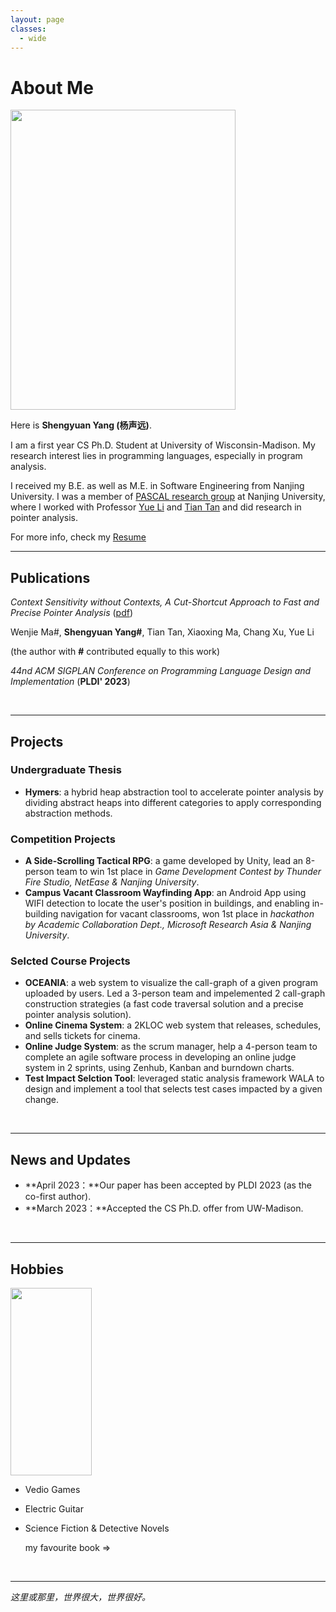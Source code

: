 ```yaml
---
layout: page
classes: 
  - wide
---
```


# About Me

<img src="https://yangshengyuan.github.io/shengyuanyang.jpg" class="floatpic" width="360" height="480">

Here is **Shengyuan Yang (杨声远)**.

I am a first year CS Ph.D. Student at University of Wisconsin-Madison. My research interest lies in programming languages, especially in program analysis.

I received my B.E. as well as M.E. in Software Engineering from Nanjing University. I was a member of [PASCAL research group](https://pascal-lab.net/) at Nanjing University, where I worked with Professor [Yue Li](https://yuelee.bitbucket.io/) and [Tian Tan](https://silverbullettt.bitbucket.io/) and did research in pointer analysis.

For more info, check my [Resume](https://yangshengyuan.github.io/file/CV-shengyuanyang.pdf)

---

## Publications
*Context Sensitivity without Contexts, A Cut-Shortcut Approach to Fast and Precise Pointer Analysis* ([pdf](https://dl.acm.org/doi/pdf/10.1145/3591242))

Wenjie Ma#, **Shengyuan Yang#**, Tian Tan, Xiaoxing Ma, Chang Xu, Yue Li

(the author with **#** contributed equally to this work) 

*44nd ACM SIGPLAN Conference on Programming Language Design and Implementation* (**PLDI' 2023**)

<br>

---

## Projects

### Undergraduate Thesis
- **Hymers**: a hybrid heap abstraction tool to accelerate pointer analysis by dividing abstract heaps into
different categories to apply corresponding abstraction methods.

### Competition Projects
- **A Side-Scrolling Tactical RPG**: a game developed by Unity, lead an 8-person team to win 1st place in *Game Development Contest by Thunder Fire Studio, NetEase & Nanjing University*.
- **Campus Vacant Classroom Wayfinding App**: an Android App using WIFI detection to locate the user's position in buildings, and enabling in-building navigation for vacant classrooms, won 1st place in *hackathon by Academic Collaboration Dept., Microsoft Research Asia & Nanjing University*.

### Selcted Course Projects
- **OCEANIA**: a web system to visualize the call-graph of a given program uploaded by users. Led a 3-person team and impelemented 2 call-graph construction strategies (a fast code traversal solution and a precise pointer analysis solution). 
- **Online Cinema System**: a 2KLOC web system that releases, schedules, and sells tickets for cinema.
- **Online Judge System**: as the scrum manager, help a 4-person team to complete an agile software process in developing an online judge system in 2 sprints, using Zenhub, Kanban and burndown charts.
- **Test Impact Selction Tool**: leveraged static analysis framework WALA to design and implement a tool that selects test cases impacted by a given change.

<br>

---

## News and Updates

- **April 2023：**Our paper has been accepted by PLDI 2023 (as the co-first author).
- **March 2023：**Accepted the CS Ph.D. offer from UW-Madison.

<br>

---

## Hobbies

<img src="https://yangshengyuan.github.io/book.jpg" class="floatpic" width="130" height="300">

- Vedio Games    
- Electric Guitar
- Science Fiction & Detective Novels
  
  my favourite book =>

<br>

---
*这里或那里，世界很大，世界很好。*